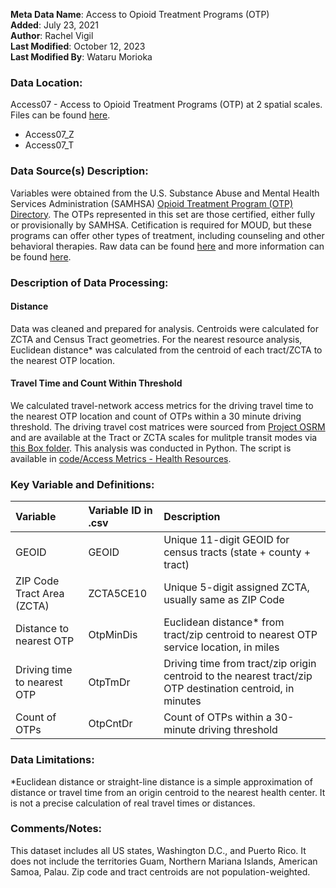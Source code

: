 **Meta Data Name**: Access to Opioid Treatment Programs (OTP)  
**Added**: July 23, 2021  
**Author**: Rachel Vigil  
**Last Modified**: October 12, 2023  
**Last Modified By**: Wataru Morioka

### Data Location: 
Access07 - Access to Opioid Treatment Programs (OTP) at 2 spatial scales. Files can be found [here](https://github.com/GeoDaCenter/opioid-policy-scan/tree/v1.0/data_final).
* Access07_Z
* Access07_T


### Data Source(s) Description:  
Variables were obtained from the U.S. Substance Abuse and Mental Health Services Administration (SAMHSA) [Opioid Treatment Program (OTP) Directory](https://dpt2.samhsa.gov/treatment/directory.aspx). The OTPs represented in this set are those certified, either fully or provisionally by SAMHSA. Cetification is required for MOUD, but these programs can offer other types of treatment, including counseling and other behavioral therapies. Raw data can be found [here](https://dpt2.samhsa.gov/treatment/directory.aspx) and more information can be found [here](https://www.samhsa.gov/medication-assisted-treatment/become-accredited-opioid-treatment-program).

### Description of Data Processing: 

#### Distance
Data was cleaned and prepared for analysis. Centroids were calculated for ZCTA and Census Tract geometries. For the nearest resource analysis, Euclidean distance* was calculated from the centroid of each tract/ZCTA to the nearest OTP location. 

#### Travel Time and Count Within Threshold
We calculated travel-network access metrics for the driving travel time to the nearest OTP location and count of OTPs within a 30 minute driving threshold. The driving travel cost matrices were sourced from [Project OSRM](http://project-osrm.org/) and are available at the Tract or ZCTA scales for mulitple transit modes via [this Box folder](https://uchicago.app.box.com/s/ae2mtsw7f5tb4rhciczufdxd0owc23as). This analysis was conducted in Python. The script is available in [code/Access Metrics - Health Resources](https://github.com/GeoDaCenter/opioid-policy-scan/tree/fc3d94053dd1941a96a5945d73cc6f4845453484/code/Access%20Metrics%20-%20Health%20Resources).

### Key Variable and Definitions:

| Variable | Variable ID in .csv | Description |
|:---------|:--------------------|:------------|
| GEOID | GEOID | Unique 11-digit GEOID for census tracts (state + county + tract) |
| ZIP Code Tract Area (ZCTA) | ZCTA5CE10 | Unique 5-digit assigned ZCTA, usually same as ZIP Code  |
| Distance to nearest OTP | OtpMinDis | Euclidean distance* from tract/zip centroid to nearest OTP service location, in miles |
| Driving time to nearest OTP | OtpTmDr | Driving time from tract/zip origin centroid to the nearest tract/zip OTP destination centroid, in minutes |
| Count of OTPs | OtpCntDr | Count of OTPs within a 30-minute driving threshold |

### Data Limitations:
*Euclidean distance or straight-line distance is a simple approximation of distance or travel time from an origin centroid to the nearest health center. It is not a precise calculation of real travel times or distances. 

### Comments/Notes:
This dataset includes all US states, Washington D.C., and Puerto Rico. It does not include the territories Guam, Northern Mariana Islands, American Samoa, Palau. Zip code and tract centroids are not population-weighted.

